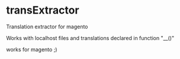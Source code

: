 # transExtractor
Translation extractor for magento

Works with localhost files and translations declared in function "__()"

works for magento ;)

